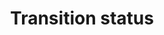 ---
title: 'Transition status'
field: 'fsc.inTransition'
slug: 'fsc-intransition'
description: 'Indicate whether the standard is in transition'
comment: 'Yes or No'
required: False
vocabulary: 'vocabulary.txt'
module: 'Status'
cluster: 'Fsc'
policy: 'Controlled value. Single select from control list.'
layout: 'fsc'
---